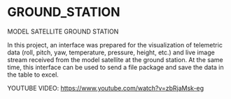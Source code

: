 # GROUND_STATION
MODEL SATELLITE GROUND STATION

In this project, an interface was prepared for the visualization of telemetric data (roll, pitch, yaw, temperature, pressure, height, etc.) and live image stream received from the model satellite at the ground station. At the same time, this interface can be used to send a file package and save the data in the table to excel.

YOUTUBE VIDEO: https://www.youtube.com/watch?v=zbRjaMsk-eg
